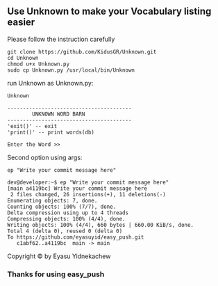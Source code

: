 ## Use Unknown to make your Vocabulary listing easier
Please follow the instruction carefully

```
git clone https://github.com/KidusGR/Unknown.git
cd Unknown
chmod u+x Unknown.py
sudo cp Unknown.py /usr/local/bin/Unknown
```
run Unknown as Unknown.py:

	Unknown

```
----------------------------------------
        UNKNOWN WORD BARN
----------------------------------------
'exit()' -- exit
'print()' -- print words(db)

Enter the Word >> 

```
Second option using args:
	
	ep "Write your commit message here"
	
```
dev@developer:~$ ep "Write your commit message here"
[main a4119bc] Write your commit message here
 2 files changed, 26 insertions(+), 11 deletions(-)
Enumerating objects: 7, done.
Counting objects: 100% (7/7), done.
Delta compression using up to 4 threads
Compressing objects: 100% (4/4), done.
Writing objects: 100% (4/4), 660 bytes | 660.00 KiB/s, done.
Total 4 (delta 0), reused 0 (delta 0)
To https://github.com/eyasuyid/easy_push.git
   c1abf62..a4119bc  main -> main
```

Copyright © by Eyasu Yidnekachew
### Thanks for using easy_push

